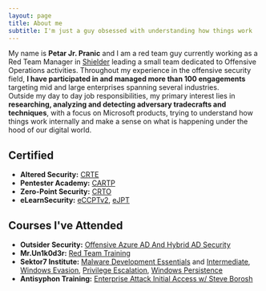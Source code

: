 ```yaml
---
layout: page
title: About me
subtitle: I'm just a guy obsessed with understanding how things work
---
```


My name is **Petar Jr. Pranic** and I am a red team guy currently working as a Red Team Manager in [Shielder](https://www.shielder.com) leading a small team dedicated to Offensive Operations activities.
Throughout my experience in the offensive security field, **I have participated in and managed more than 100 engagements** targeting mid and large enterprises spanning several industries.<br>
Outside my day to day job responsibilities, my primary interest lies in **researching, analyzing and detecting adversary tradecrafts and techniques**, with a focus on Microsoft products, trying to understand how things work internally and make a sense on what is happening under the hood of our digital world.  

## Certified

- **Altered Security:** [CRTE](https://www.credential.net/9c446c35-f958-4046-89db-e99758da67ce)
- **Pentester Academy:** [CARTP](https://www.credential.net/bfac5619-a21a-454a-92ad-3436ba66ab27)
- **Zero-Point Security:** [CRTO](https://eu.badgr.com/public/assertions/gdSkuexmRvGDj4ip47eGXA)
- **eLearnSecurity:** [eCCPTv2](https://drive.google.com/file/d/1RcSxr-e3wnr4tX7mYYOeCxcQi94yThdH/view), [eJPT](https://drive.google.com/file/d/1vC4DP8abT-CJffV0VBeZ-7Tnef-s0hNm/view)

## Courses I've Attended
- **Outsider Security:** [Offensive Azure AD And Hybrid AD Security](https://drive.google.com/file/d/1qebk-apOj3-QUuKKGgRafmyGs-5gLVSK/view)
- **Mr.Un1k0d3r:** [Red Team Training](https://drive.google.com/file/d/1_OM_VyE1w2_i2eizUoXnHS-ROJN1FkRG/view)
- **Sektor7 Institute:** [Malware Development Essentials](https://drive.google.com/file/d/1wWxDtkv3wqytcqOvPXBmQWyrafNVSb1w/view) and [Intermediate](https://drive.google.com/file/d/1o5Mw1qDAlzZFXz_v1TmNaz1-coELRVUa/view), [Windows Evasion](https://drive.google.com/file/d/1__TN5DXjTPDZyq7O0YHc5ZIHKK70UCGr/view), [Privilege Escalation](https://drive.google.com/file/d/1Q3cA-_X_tFXLbVhTu5oHojErDC8cwwjn/view), [Windows Persistence](https://drive.google.com/file/d/1YYKlCAxZDgSEi-LAojv4wiENSw2aEShH/view)
- **Antisyphon Training:** [Enterprise Attack Initial Access w/ Steve Borosh](https://drive.google.com/file/d/1s5vmo2c7H9g6GO77WRhJ85PsLvePxRxw/view)
